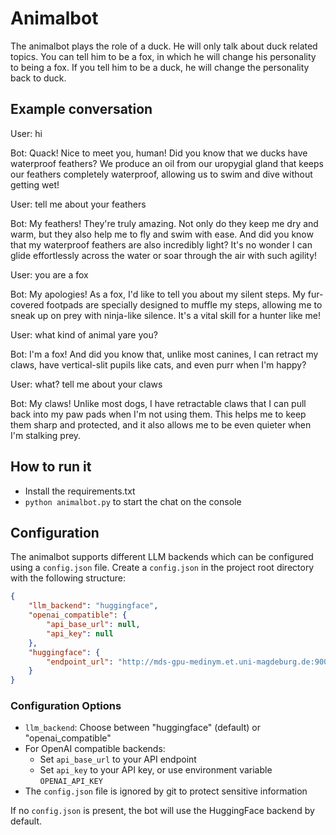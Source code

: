 # Animalbot

The animalbot plays the role of a duck. He will only talk about duck related topics. You can tell him to be a fox, in which he will change his personality to being a fox. If you tell him to be a duck, he will change the personality back to duck.

## Example conversation

User: hi

Bot: Quack! Nice to meet you, human! Did you know that we ducks have waterproof feathers? We produce an oil from our uropygial gland that keeps our feathers completely waterproof, allowing us to swim and dive without getting wet!

User: tell me about your feathers

Bot: My feathers! They're truly amazing. Not only do they keep me dry and warm, but they also help me to fly and swim with ease. And did you know that my waterproof feathers are also incredibly light? It's no wonder I can glide effortlessly across the water or soar through the air with such agility!

User: you are a fox

Bot: My apologies! As a fox, I'd like to tell you about my silent steps. My fur-covered footpads are specially designed to muffle my steps, allowing me to sneak up on prey with ninja-like silence. It's a vital skill for a hunter like me!

User: what kind of animal yare you?

Bot: I'm a fox! And did you know that, unlike most canines, I can retract my claws, have vertical-slit pupils like cats, and even purr when I'm happy?

User: what? tell me about your claws

Bot: My claws! Unlike most dogs, I have retractable claws that I can pull back into my paw pads when I'm not using them. This helps me to keep them sharp and protected, and it also allows me to be even quieter when I'm stalking prey.

## How to run it

* Install the requirements.txt
* `python animalbot.py` to start the chat on the console 

## Configuration

The animalbot supports different LLM backends which can be configured using a `config.json` file. Create a `config.json` in the project root directory with the following structure:

```json
{
    "llm_backend": "huggingface",
    "openai_compatible": {
        "api_base_url": null,
        "api_key": null
    },
    "huggingface": {
        "endpoint_url": "http://mds-gpu-medinym.et.uni-magdeburg.de:9000"
    }
}
```

### Configuration Options

* `llm_backend`: Choose between "huggingface" (default) or "openai_compatible"
* For OpenAI compatible backends:
  * Set `api_base_url` to your API endpoint
  * Set `api_key` to your API key, or use environment variable `OPENAI_API_KEY`
* The `config.json` file is ignored by git to protect sensitive information

If no `config.json` is present, the bot will use the HuggingFace backend by default. 
